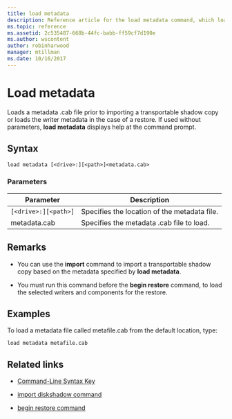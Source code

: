 ```yaml
---
title: load metadata
description: Reference article for the load metadata command, which loads a metadata .cab file prior to importing a transportable shadow copy or loads the writer metadata in the case of a restore.
ms.topic: reference
ms.assetid: 2c535487-668b-44fc-babb-ff59cf7d190e
ms.author: wscontent
author: robinharwood
manager: mtillman
ms.date: 10/16/2017
---
```


# Load metadata

Loads a metadata .cab file prior to importing a transportable shadow copy or loads the writer metadata in the case of a restore. If used without parameters, **load metadata** displays help at the command prompt.

## Syntax

```
load metadata [<drive>:][<path>]<metadata.cab>
```

### Parameters

| Parameter | Description |
| --------- | ----------- |
| `[<drive>:][<path>]` | Specifies the location of the metadata file. |
| metadata.cab | Specifies the metadata .cab file to load. |

## Remarks

- You can use the **import** command to import a transportable shadow copy based on the metadata specified by **load metadata**.

- You must run this command before the **begin restore** command, to load the selected writers and components for the restore.

## Examples

To load a metadata file called metafile.cab from the default location, type:

```
load metadata metafile.cab
```

## Related links

- [Command-Line Syntax Key](command-line-syntax-key.md)

- [import diskshadow command](import.md)

- [begin restore command](begin-restore.md)
